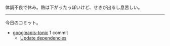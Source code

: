 体調不良で休み。熱は下がったっぽいけど、せきが出るし息苦しい。

---

今日のコミット。

- [googleapis-tonic](https://github.com/bouzuya/googleapis-tonic) 1 commit
  - [Update dependencies](https://github.com/bouzuya/googleapis-tonic/commit/d6ebfcbf9cf7329a5568f74629105165af6ed874)
